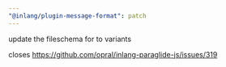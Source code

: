 ```yaml
---
"@inlang/plugin-message-format": patch
---
```


update the fileschema for to variants

closes https://github.com/opral/inlang-paraglide-js/issues/319